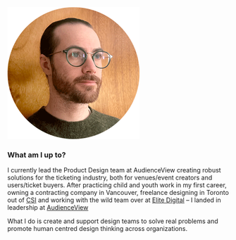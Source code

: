 ![profile photo of steve](/stevecircle.png)
### What am I up to?

I currently lead the Product Design team at AudienceView creating robust solutions for the ticketing industry, both for venues/event creators and users/ticket buyers.
After practicing child and youth work in my first career, owning a contracting company in Vancouver, freelance designing in Toronto out of [CSI](https://socialinnovation.org/) and working with the wild team over at [Elite Digital](https://twitter.com/elitedigitalca?ref_src=twsrc%5Egoogle%7Ctwcamp%5Eserp%7Ctwgr%5Eauthor) – I landed in leadership at [AudienceView](https://www.audienceview.com/)

What I do is create and support design teams to solve real problems and promote human centred design thinking across organizations.

